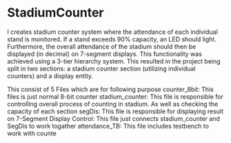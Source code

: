 # StadiumCounter
I creates stadium counter system where the attendance of each individual
stand is monitored. If a stand exceeds 90% capacity, an LED should light. Furthermore, the overall
attendance of the stadium should then be displayed (in decimal) on 7-segment displays. This functionality
was achieved using a 3-tier hierarchy system. This resulted in the project being split in two sections: a
stadium counter section (utilizing individual counters) and a display entity.

This consist of 5 Files which are for following purpose
counter_8bit: This files is just normal 8-bit counter
stadium_counter: This file is responsible for controlling overall process of counting in stadium. As well as checking the capacity of each section
segDis: This file is responsible for displaying result on 7-Segment Display
Control: This file just connects stadium_counter and SegDis to work togather
attendance_TB: This file includes testbench to work with counte
